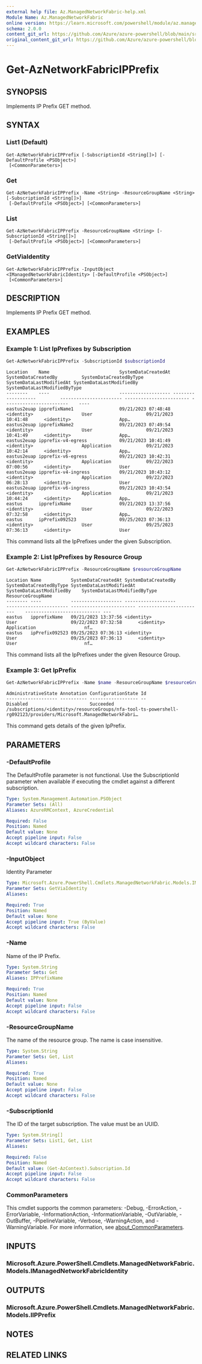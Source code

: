 ```yaml
---
external help file: Az.ManagedNetworkFabric-help.xml
Module Name: Az.ManagedNetworkFabric
online version: https://learn.microsoft.com/powershell/module/az.managednetworkfabric/get-aznetworkfabricipprefix
schema: 2.0.0
content_git_url: https://github.com/Azure/azure-powershell/blob/main/src/ManagedNetworkFabric/ManagedNetworkFabric/help/Get-AzNetworkFabricIPPrefix.md
original_content_git_url: https://github.com/Azure/azure-powershell/blob/main/src/ManagedNetworkFabric/ManagedNetworkFabric/help/Get-AzNetworkFabricIPPrefix.md
---
```


# Get-AzNetworkFabricIPPrefix

## SYNOPSIS
Implements IP Prefix GET method.

## SYNTAX

### List1 (Default)
```
Get-AzNetworkFabricIPPrefix [-SubscriptionId <String[]>] [-DefaultProfile <PSObject>]
 [<CommonParameters>]
```

### Get
```
Get-AzNetworkFabricIPPrefix -Name <String> -ResourceGroupName <String> [-SubscriptionId <String[]>]
 [-DefaultProfile <PSObject>] [<CommonParameters>]
```

### List
```
Get-AzNetworkFabricIPPrefix -ResourceGroupName <String> [-SubscriptionId <String[]>]
 [-DefaultProfile <PSObject>] [<CommonParameters>]
```

### GetViaIdentity
```
Get-AzNetworkFabricIPPrefix -InputObject <IManagedNetworkFabricIdentity> [-DefaultProfile <PSObject>]
 [<CommonParameters>]
```

## DESCRIPTION
Implements IP Prefix GET method.

## EXAMPLES

### Example 1: List IpPrefixes by Subscription
```powershell
Get-AzNetworkFabricIPPrefix -SubscriptionId $subscriptionId
```

```output
Location    Name                          SystemDataCreatedAt SystemDataCreatedBy         SystemDataCreatedByType SystemDataLastModifiedAt SystemDataLastModifiedBy    SystemDataLastModifiedByType
--------    ----                          ------------------- -------------------         ----------------------- ------------------------ ------------------------    ----
eastus2euap ipprefixName1                 09/21/2023 07:48:48 <identity>                  User                    09/21/2023 10:41:48      <identity>                  App…
eastus2euap ipprefixName2                 09/21/2023 07:49:54 <identity>                  User                    09/21/2023 10:41:49      <identity>                  App…
eastus2euap ipprefix-v4-egress            09/21/2023 10:41:49 <identity>                  Application             09/21/2023 10:42:14      <identity>                  App…
eastus2euap ipprefix-v6-egress            09/21/2023 10:42:31 <identity>                  Application             09/22/2023 07:00:56      <identity>                  User
eastus2euap ipprefix-v4-ingress           09/21/2023 10:43:12 <identity>                  Application             09/22/2023 06:28:13      <identity>                  User
eastus2euap ipprefix-v6-ingress           09/21/2023 10:43:54 <identity>                  Application             09/21/2023 10:44:24      <identity>                  App…
eastus      ipprefixName                  09/21/2023 13:37:56 <identity>                  User                    09/22/2023 07:32:58      <identity>                  App…
eastus      ipPrefix092523                09/25/2023 07:36:13 <identity>                  User                    09/25/2023 07:36:13      <identity>                  User
```

This command lists all the IpPrefixes under the given Subscription.

### Example 2: List IpPrefixes by Resource Group
```powershell
Get-AzNetworkFabricIPPrefix -ResourceGroupName $resourceGroupName
```

```output
Location Name           SystemDataCreatedAt SystemDataCreatedBy        SystemDataCreatedByType SystemDataLastModifiedAt SystemDataLastModifiedBy    SystemDataLastModifiedByType ResourceGroupName
-------- ----           ------------------- -------------------        ----------------------- ------------------------ ------------------------    ---------------------------- ---
eastus   ipprefixName   09/21/2023 13:37:56 <identity>                 User                    09/22/2023 07:32:58      <identity>                  Application                  nf…
eastus   ipPrefix092523 09/25/2023 07:36:13 <identity>                 User                    09/25/2023 07:36:13      <identity>                  User                         nf…
```

This command lists all the IpPrefixes under the given Resource Group.

### Example 3: Get IpPrefix
```powershell
Get-AzNetworkFabricIPPrefix -Name $name -ResourceGroupName $resourceGroupName
```

```output
AdministrativeState Annotation ConfigurationState Id
------------------- ---------- ------------------ --
Disabled                       Succeeded          /subscriptions/<identity>/resourceGroups/nfa-tool-ts-powershell-rg092123/providers/Microsoft.ManagedNetworkFabri…
```

This command gets details of the given IpPrefix.

## PARAMETERS

### -DefaultProfile
The DefaultProfile parameter is not functional.
Use the SubscriptionId parameter when available if executing the cmdlet against a different subscription.

```yaml
Type: System.Management.Automation.PSObject
Parameter Sets: (All)
Aliases: AzureRMContext, AzureCredential

Required: False
Position: Named
Default value: None
Accept pipeline input: False
Accept wildcard characters: False
```

### -InputObject
Identity Parameter

```yaml
Type: Microsoft.Azure.PowerShell.Cmdlets.ManagedNetworkFabric.Models.IManagedNetworkFabricIdentity
Parameter Sets: GetViaIdentity
Aliases:

Required: True
Position: Named
Default value: None
Accept pipeline input: True (ByValue)
Accept wildcard characters: False
```

### -Name
Name of the IP Prefix.

```yaml
Type: System.String
Parameter Sets: Get
Aliases: IPPrefixName

Required: True
Position: Named
Default value: None
Accept pipeline input: False
Accept wildcard characters: False
```

### -ResourceGroupName
The name of the resource group.
The name is case insensitive.

```yaml
Type: System.String
Parameter Sets: Get, List
Aliases:

Required: True
Position: Named
Default value: None
Accept pipeline input: False
Accept wildcard characters: False
```

### -SubscriptionId
The ID of the target subscription.
The value must be an UUID.

```yaml
Type: System.String[]
Parameter Sets: List1, Get, List
Aliases:

Required: False
Position: Named
Default value: (Get-AzContext).Subscription.Id
Accept pipeline input: False
Accept wildcard characters: False
```

### CommonParameters
This cmdlet supports the common parameters: -Debug, -ErrorAction, -ErrorVariable, -InformationAction, -InformationVariable, -OutVariable, -OutBuffer, -PipelineVariable, -Verbose, -WarningAction, and -WarningVariable. For more information, see [about_CommonParameters](http://go.microsoft.com/fwlink/?LinkID=113216).

## INPUTS

### Microsoft.Azure.PowerShell.Cmdlets.ManagedNetworkFabric.Models.IManagedNetworkFabricIdentity

## OUTPUTS

### Microsoft.Azure.PowerShell.Cmdlets.ManagedNetworkFabric.Models.IIPPrefix

## NOTES

## RELATED LINKS
